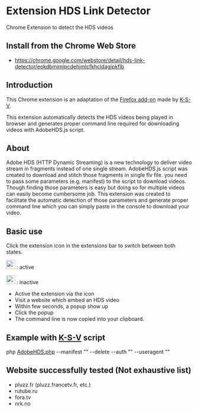 # Extension HDS Link Detector
Chrome Extension to detect the HDS videos

## Install from the Chrome Web Store
* https://chrome.google.com/webstore/detail/hds-link-detector/eokdbmimjpcdehjmlcfkhcldagjpkflb

## Introduction

This Chrome extension is an adaptation of the [Firefox add-on](https://addons.mozilla.org/fr/firefox/addon/hds-link-detector/) made by [K-S-V](https://github.com/K-S-V).

This extension automatically detects the HDS videos being played in browser and generates proper command line required for downloading videos with AdobeHDS.js script.

## About
Adobe HDS (HTTP Dynamic Streaming) is a new technology to deliver video stream in fragments instead of one single stream. AdobeHDS.js script was created to download and stitch those fragments in single flv file. you need to pass some parameters (e.g. manifest) to the script to download videos. Though finding those parameters is easy but doing so for multiple videos can easily become cumbersome job. This extension was created to facilitate the automatic detection of those parameters and generate proper command line which you can simply paste in the console to download your video.

## Basic use

Click the extension icon in the extensions bar to switch between both states.
>
<img src="https://raw.githubusercontent.com/8HoLoN/Extension-HDS-Link-Detector/master/src/images/hds_enabled.png" width="24"> : active
>
<img src="https://raw.githubusercontent.com/8HoLoN/Extension-HDS-Link-Detector/master/src/images/hds_disabled.png" width="24"> : inactive

* Active the extension via the icon
* Visit a website which embed an HDS video
* Within few seconds, a popup show up
* Click the popup
* The command line is now copied into your clipboard.

## Example with [K-S-V](https://github.com/K-S-V) script
php [AdobeHDS.php](https://raw.githubusercontent.com/K-S-V/Scripts/master/AdobeHDS.php) --manifest "" --delete --auth "" --useragent ""

## Website successfully tested (Not exhaustive list)
* pluzz.fr (pluzz.francetv.fr, etc.)
* rutube.ru
* fora.tv
* nrk.no
